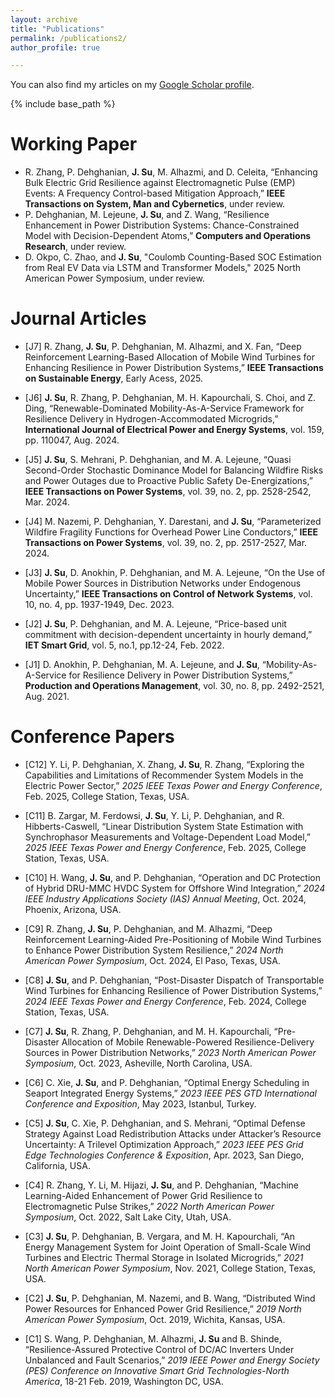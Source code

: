 ```yaml
---
layout: archive
title: "Publications"
permalink: /publications2/
author_profile: true

---
```


You can also find my articles on my [Google Scholar profile](https://scholar.google.com/citations?user=WkNR_HYAAAAJ&hl=en).

{% include base_path %}

Working Paper
=====
- R. Zhang, P. Dehghanian, **J. Su**, M. Alhazmi, and D. Celeita, “Enhancing Bulk Electric Grid Resilience against Electromagnetic Pulse (EMP) Events: A Frequency Control-based Mitigation Approach,” **IEEE Transactions on System, Man and Cybernetics**, under review.
- P. Dehghanian, M. Lejeune, **J. Su**, and Z. Wang, “Resilience Enhancement in Power Distribution Systems: Chance-Constrained Model with Decision-Dependent Atoms,” **Computers and Operations Research**, under review.
- D. Okpo, C. Zhao, and **J. Su**, "Coulomb Counting-Based SOC Estimation from Real EV Data via LSTM and Transformer Models," 2025 North American Power Symposium, under review.

Journal Articles
=====
- [J7] R. Zhang, **J. Su**, P. Dehghanian, M. Alhazmi, and X. Fan, “Deep Reinforcement Learning-Based Allocation of Mobile Wind Turbines for Enhancing Resilience in Power Distribution Systems,” **IEEE Transactions on Sustainable Energy**, Early Acess, 2025.

- [J6] **J. Su**, R. Zhang, P. Dehghanian, M. H. Kapourchali, S. Choi, and Z. Ding, “Renewable-Dominated Mobility-As-A-Service Framework for Resilience Delivery in Hydrogen-Accommodated Microgrids,” **International Journal of Electrical Power and Energy Systems**, vol. 159, pp. 110047, Aug. 2024.
  
- [J5] **J. Su**, S. Mehrani, P. Dehghanian, and M. A. Lejeune, “Quasi Second-Order Stochastic Dominance Model for Balancing Wildfire Risks and Power Outages due to Proactive Public Safety De-Energizations,” **IEEE Transactions on Power Systems**, vol. 39, no. 2, pp. 2528-2542, Mar. 2024.

- [J4] M. Nazemi, P. Dehghanian, Y. Darestani, and **J. Su**, “Parameterized Wildfire Fragility Functions for Overhead Power Line Conductors,” **IEEE Transactions on Power Systems**, vol. 39, no. 2, pp. 2517-2527, Mar. 2024.

- [J3] **J. Su**, D. Anokhin, P. Dehghanian, and M. A. Lejeune, “On the Use of Mobile Power Sources in Distribution Networks under Endogenous Uncertainty,” **IEEE Transactions on Control of Network Systems**, vol. 10, no. 4, pp. 1937-1949, Dec. 2023.

- [J2] **J. Su**, P. Dehghanian, and M. A. Lejeune, “Price-based unit commitment with decision-dependent uncertainty in hourly demand,” **IET Smart Grid**, vol. 5, no.1, pp.12-24, Feb. 2022.

- [J1] D. Anokhin, P. Dehghanian, M. A. Lejeune, and **J. Su**, “Mobility-As-A-Service for Resilience Delivery in Power Distribution Systems,” **Production and Operations Management**, vol. 30, no. 8, pp. 2492-2521, Aug. 2021.

Conference Papers
=====

- [C12] Y. Li, P. Dehghanian, X. Zhang, **J. Su**, R. Zhang, “Exploring the Capabilities and Limitations of Recommender System Models in the Electric Power Sector,” *2025 IEEE Texas Power and Energy Conference*, Feb. 2025, College Station, Texas, USA.

- [C11] B. Zargar, M. Ferdowsi, **J. Su**, Y. Li, P. Dehghanian, and R. Hibberts-Caswell, “Linear Distribution System State Estimation with Synchrophasor Measurements and Voltage-Dependent Load Model,” *2025 IEEE Texas Power and Energy Conference*, Feb. 2025, College Station, Texas, USA.

- [C10] H. Wang, **J. Su**, and P. Dehghanian, “Operation and DC Protection of Hybrid DRU-MMC HVDC System for Offshore Wind Integration,” *2024 IEEE Industry Applications Society (IAS) Annual Meeting*, Oct. 2024, Phoenix, Arizona, USA.

- [C9] R. Zhang, **J. Su**, P. Dehghanian, and M. Alhazmi, “Deep Reinforcement Learning-Aided Pre-Positioning of Mobile Wind Turbines to Enhance Power Distribution System Resilience,” *2024 North American Power Symposium*, Oct. 2024, El Paso, Texas, USA.

- [C8] **J. Su**, and P. Dehghanian, “Post-Disaster Dispatch of Transportable Wind Turbines for Enhancing Resilience of Power Distribution Systems,” *2024 IEEE Texas Power and Energy Conference*, Feb. 2024, College Station, Texas, USA.

- [C7] **J. Su**, R. Zhang, P. Dehghanian, and M. H. Kapourchali, “Pre-Disaster Allocation of Mobile Renewable-Powered Resilience-Delivery Sources in Power Distribution Networks,” *2023 North American Power Symposium*, Oct. 2023, Asheville, North Carolina, USA.

- [C6] C. Xie, **J. Su**, and P. Dehghanian, “Optimal Energy Scheduling in Seaport Integrated Energy Systems,” *2023 IEEE PES GTD International Conference and Exposition*, May 2023, Istanbul, Turkey.

- [C5] **J. Su**, C. Xie, P. Dehghanian, and S. Mehrani, “Optimal Defense Strategy Against Load Redistribution Attacks under Attacker’s Resource Uncertainty: A Trilevel Optimization Approach,” *2023 IEEE PES Grid Edge Technologies Conference & Exposition*, Apr. 2023, San Diego, California, USA.

- [C4] R. Zhang, Y. Li, M. Hijazi, **J. Su**, and P. Dehghanian, “Machine Learning-Aided Enhancement of Power Grid Resilience to Electromagnetic Pulse Strikes,” *2022 North American Power Symposium*, Oct. 2022, Salt Lake City, Utah, USA.

- [C3] **J. Su**, P. Dehghanian, B. Vergara, and M. H. Kapourchali, “An Energy Management System for Joint Operation of Small-Scale Wind Turbines and Electric Thermal Storage in Isolated Microgrids,” *2021 North American Power Symposium*, Nov. 2021, College Station, Texas, USA.

- [C2] **J. Su**, P. Dehghanian, M. Nazemi, and B. Wang, “Distributed Wind Power Resources for Enhanced Power Grid Resilience,” *2019 North American Power Symposium*, Oct. 2019, Wichita, Kansas, USA.

- [C1] S. Wang, P. Dehghanian, M. Alhazmi, **J. Su** and B. Shinde, “Resilience-Assured Protective Control of DC/AC Inverters Under Unbalanced and Fault Scenarios,” *2019 IEEE Power and Energy Society (PES) Conference on Innovative Smart Grid Technologies-North America*, 18-21 Feb. 2019, Washington DC, USA. 









